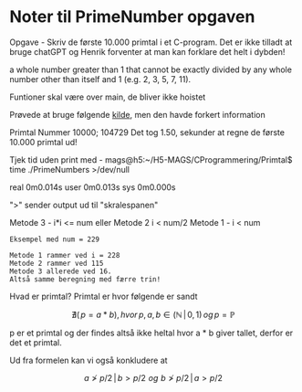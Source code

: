 # Noter til PrimeNumber opgaven

Opgave - Skriv de første 10.000 primtal i et C-program. Det er ikke tilladt at bruge chatGPT og Henrik forventer at man kan forklare det helt i dybden!

a whole number greater than 1 that cannot be exactly divided by any whole number other than itself and 1 (e.g. 2, 3, 5, 7, 11).

Funtioner skal være over main, de bliver ikke hoistet

Prøvede at bruge følgende [kilde](https://www.vedantu.com/maths/how-to-find-prime-numbers), men den havde forkert information

Primtal Nummer 10000; 104729 
Det tog 1.50, sekunder at regne de første 10.000 primtal ud! 


Tjek tid uden print med - mags@h5:~/H5-MAGS/CProgrammering/Primtal$ time ./PrimeNumbers >/dev/null

real    0m0.014s
user    0m0.013s
sys     0m0.000s

">" sender output ud til "skralespanen"

Metode 3 - i*i <= num eller Metode 2 i < num/2  Metode 1 - i < num

    Eksempel med num = 229

    Metode 1 rammer ved i = 228
    Metode 2 rammer ved 115 
    Metode 3 allerede ved 16. 
    Altså samme beregning med færre trin!

Hvad er primtal? Primtal er hvor følgende er sandt 

$$ \nexists (\, p = a * b), \, hvor \, p,a,b \in (\mathbb{N} \,| \, 0,1) \, og \, p = \mathbb{P} $$

p er et primtal og der findes altså ikke heltal hvor a * b giver tallet, derfor er det et primtal.

Ud fra formelen kan vi også konkludere at 

$$ a \ngtr p/2 \, | \, b > p/2 \,\, og \,\,  b \ngtr p/2 \, |\, a > p/2 $$


